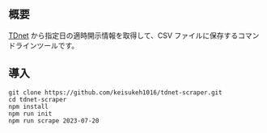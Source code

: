 ## 概要

[TDnet](https://www.release.tdnet.info/inbs/I_main_00.html) から指定日の適時開示情報を取得して、CSV ファイルに保存するコマンドラインツールです。

## 導入

```
git clone https://github.com/keisukeh1016/tdnet-scraper.git
cd tdnet-scraper
npm install
npm run init
npm run scrape 2023-07-20
```
